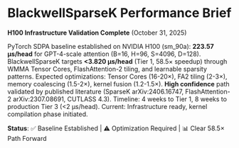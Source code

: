 # BlackwellSparseK Performance Brief

**H100 Infrastructure Validation Complete** (October 31, 2025)

PyTorch SDPA baseline established on NVIDIA H100 (sm_90a): **223.57 μs/head** for GPT-4-scale attention (B=16, H=96, S=4096, D=128). BlackwellSparseK targets **<3.820 μs/head** (Tier 1, 58.5× speedup) through WMMA Tensor Cores, FlashAttention-2 tiling, and learnable sparsity patterns. Expected optimizations: Tensor Cores (16-20×), FA2 tiling (2-3×), memory coalescing (1.5-2×), kernel fusion (1.2-1.5×). **High confidence** path validated by published literature (SparseK arXiv:2406.16747, FlashAttention-2 arXiv:2307.08691, CUTLASS 4.3). Timeline: 4 weeks to Tier 1, 8 weeks to production Tier 3 (<2 μs/head). Current: Infrastructure ready, kernel compilation phase initiated.

**Status**: ✅ Baseline Established | ⚠️ Optimization Required | 📊 Clear 58.5× Path Forward
